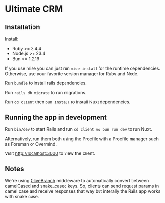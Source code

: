 # Ultimate CRM

## Installation

Install:

- Ruby >= 3.4.4
- Node.js >= 23.4
- Bun >= 1.2.19

If you use mise you can just run `mise install` for the runtime dependencies. Otherwise, use your favorite version manager for Ruby and Node.

Run `bundle` to install rails dependencies.

Run `rails db:migrate` to run migrations.

Run `cd client` then `bun install` to install Nuxt dependencies.

## Running the app in development

Run `bin/dev` to start Rails and run `cd client && bun run dev` to run Nuxt.

Alternatively, run them both using the Procfile with a Procfile manager such as Foreman or Overmind.

Visit [http://localhost:3000](http://localhost:3000) to view the client.

## Notes

We're using [OliveBranch](https://github.com/vigetlabs/olive_branch) middleware to automatically convert between camelCased and snake_cased keys. So, clients can send request params in camel case and receive responses that way but interally the Rails app works with snake case.
